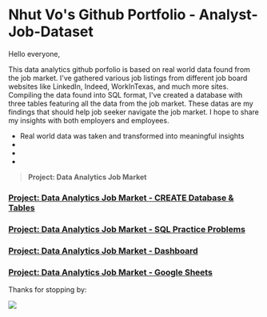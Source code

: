 # Nhut Vo's Github Portfolio - Analyst-Job-Dataset  

Hello everyone,

This data analytics github porfolio is based on real world data found from the job market. I've gathered various job listings from different job board websites like LinkedIn, Indeed, WorkInTexas, and much more sites. Compiling the data found into SQL format, I've created a database with three tables featuring all the data from the job market. These datas are my findings that should help job seeker navigate the job market. I hope to share my insights with both employers and employees. 

* Real world data was taken and transformed into meaningful insights
* 
* 
* 

> **Project: Data Analytics Job Market**

### [Project: Data Analytics Job Market - CREATE Database & Tables](https://github.com/vovo007/SQL-Analytics-Job-Market-Dataset/blob/main/Create_Database%26Table)

### [Project: Data Analytics Job Market - SQL Practice Problems](https://github.com/vovo007/SQL-Analytics-Job-Market-Dataset/blob/main/Query_Challenger)

### [Project: Data Analytics Job Market - Dashboard](https://public.tableau.com/app/profile/nhut.vo4927/viz/RealAnalytics_17510476448520/USAAnalyticsJobMarket)

### [Project: Data Analytics Job Market - Google Sheets](https://docs.google.com/spreadsheets/d/1p8cdtake38t07ErRhz5fYOtItuZ23IgeSD8Sdozfn34/edit?gid=0#gid=0)

Thanks for stopping by:





![](images/tux.png)
